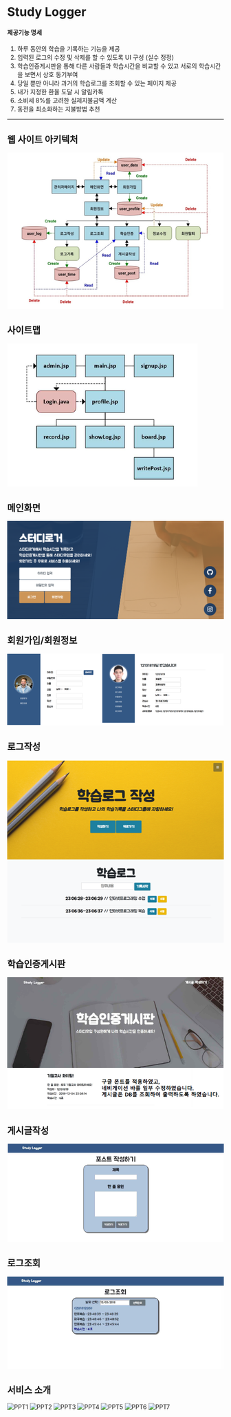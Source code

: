 # **Study Logger**

#### 제공기능 명세
1. 하루 동안의 학습을 기록하는 기능을 제공 
2. 입력된 로그의 수정 및 삭제를 할 수 있도록 UI 구성 (실수 정정) 
3. 학습인증게시판을 통해 다른 사람들과 학습시간을 비교할 수 있고
   서로의 학습시간을 보면서 상호 동기부여
4. 당일 뿐만 아니라 과거의 학습로그를 조회할 수 있는 페이지 제공
1. 내가 지정한 환율 도달 시 알림카톡
2. 소비세 8%를 고려한 실제지불금액 계산
3. 동전을 최소화하는 지불방법 추천

------

## 웹 사이트 아키텍처
![web_struct](https://github.com/DustinYook/JavaStudyLogger/blob/master/web_struct.PNG)

## 사이트맵
![sitemap](https://github.com/DustinYook/JavaStudyLogger/blob/master/sitemap.PNG)

## 메인화면
![main](https://github.com/DustinYook/JavaStudyLogger/blob/master/main.PNG)

## 회원가입/회원정보
![signup](https://github.com/DustinYook/JavaStudyLogger/blob/master/signup.PNG)

## 로그작성
![record](https://github.com/DustinYook/JavaStudyLogger/blob/master/record.PNG)

## 학습인증게시판
![board](https://github.com/DustinYook/JavaStudyLogger/blob/master/board.PNG)

## 게시글작성
![writePost](https://github.com/DustinYook/JavaStudyLogger/blob/master/writePost.PNG)

## 로그조회
![showLog](https://github.com/DustinYook/JavaStudyLogger/blob/master/showLog.PNG)
## 서비스 소개
![PPT1](https://github.com/DustinYook/RubyOnRails_NihonGo/blob/master/%ED%94%BC%ED%94%BC%ED%8B%B01.PNG)
![PPT2](https://github.com/DustinYook/RubyOnRails_NihonGo/blob/master/%ED%94%BC%ED%94%BC%ED%8B%B02.PNG)
![PPT3](https://github.com/DustinYook/RubyOnRails_NihonGo/blob/master/%ED%94%BC%ED%94%BC%ED%8B%B03.PNG)
![PPT4](https://github.com/DustinYook/RubyOnRails_NihonGo/blob/master/%ED%94%BC%ED%94%BC%ED%8B%B04.PNG)
![PPT5](https://github.com/DustinYook/RubyOnRails_NihonGo/blob/master/%ED%94%BC%ED%94%BC%ED%8B%B05.PNG)
![PPT6](https://github.com/DustinYook/RubyOnRails_NihonGo/blob/master/%ED%94%BC%ED%94%BC%ED%8B%B06.PNG)
![PPT7](https://github.com/DustinYook/RubyOnRails_NihonGo/blob/master/%ED%94%BC%ED%94%BC%ED%8B%B07.PNG)
